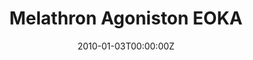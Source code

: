 ---
title: Melathron Agoniston EOKA
summary: Rehabilitation Center
# tags: ["VSTM", "Cognitive"]
date: "2010-01-03T00:00:00Z"

# Optional external URL for project (replaces project detail page).
external_link: "http://www.melathronagonistoneoka.com.cy"

image:
  caption: 
  focal_point: 

# links:
# - icon: twitter
#  icon_pack: fab
#  name: Follow
#  url: ""https://twitter.com/georgecushen
# url_code: ""
# url_pdf: ""
# url_slides: ""
# url_video: ""

# Slides (optional).
#   Associate this project with Markdown slides.
#   Simply enter your slide deck's filename without extension.
#   E.g. `slides = "example-slides"` references `content/slides/example-slides.md`.
#   Otherwise, set `slides = ""`.
# slides: ""
---